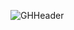 ![GHHeader](https://user-images.githubusercontent.com/16100672/118628172-a981ce80-b7cc-11eb-9874-be75c0332fca.png)

